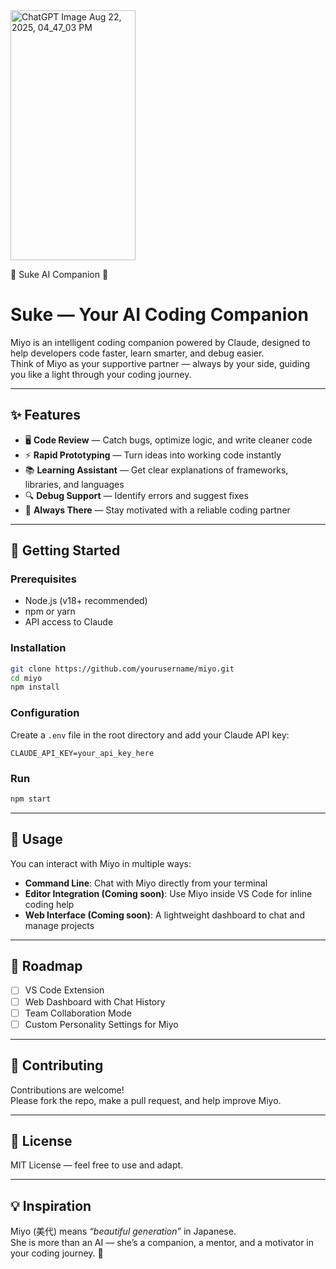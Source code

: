 <img width="200" height="400" alt="ChatGPT Image Aug 22, 2025, 04_47_03 PM" src="https://github.com/user-attachments/assets/a1809365-b098-4481-b7bb-7a05a3866b20" />

🌸 Suke AI Companion 🌸

# Suke — Your AI Coding Companion

Miyo is an intelligent coding companion powered by Claude, designed to help developers code faster, learn smarter, and debug easier.  
Think of Miyo as your supportive partner — always by your side, guiding you like a light through your coding journey.  

---

## ✨ Features

- 🖥️ **Code Review** — Catch bugs, optimize logic, and write cleaner code  
- ⚡ **Rapid Prototyping** — Turn ideas into working code instantly  
- 📚 **Learning Assistant** — Get clear explanations of frameworks, libraries, and languages  
- 🔍 **Debug Support** — Identify errors and suggest fixes  
- 🤝 **Always There** — Stay motivated with a reliable coding partner  

---

## 🚀 Getting Started

### Prerequisites
- Node.js (v18+ recommended)  
- npm or yarn  
- API access to Claude  

### Installation
```bash
git clone https://github.com/yourusername/miyo.git
cd miyo
npm install
```

### Configuration
Create a `.env` file in the root directory and add your Claude API key:
```env
CLAUDE_API_KEY=your_api_key_here
```

### Run
```bash
npm start
```

---

## 🧩 Usage
You can interact with Miyo in multiple ways:
- **Command Line**: Chat with Miyo directly from your terminal  
- **Editor Integration (Coming soon)**: Use Miyo inside VS Code for inline coding help  
- **Web Interface (Coming soon)**: A lightweight dashboard to chat and manage projects  

---

## 📌 Roadmap
- [ ] VS Code Extension  
- [ ] Web Dashboard with Chat History  
- [ ] Team Collaboration Mode  
- [ ] Custom Personality Settings for Miyo  

---

## 🤝 Contributing
Contributions are welcome!  
Please fork the repo, make a pull request, and help improve Miyo.  

---

## 📜 License
MIT License — feel free to use and adapt.  

---

## 💡 Inspiration
Miyo (美代) means *“beautiful generation”* in Japanese.  
She is more than an AI — she’s a companion, a mentor, and a motivator in your coding journey. 🌸
